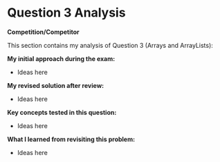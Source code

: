 # Question 3 Analysis

**Competition/Competitor**

This section contains my analysis of Question 3 (Arrays and ArrayLists):

**My initial approach during the exam:**
- Ideas here

**My revised solution after review:**
- Ideas here

**Key concepts tested in this question:**
- Ideas here

**What I learned from revisiting this problem:**
- Ideas here

